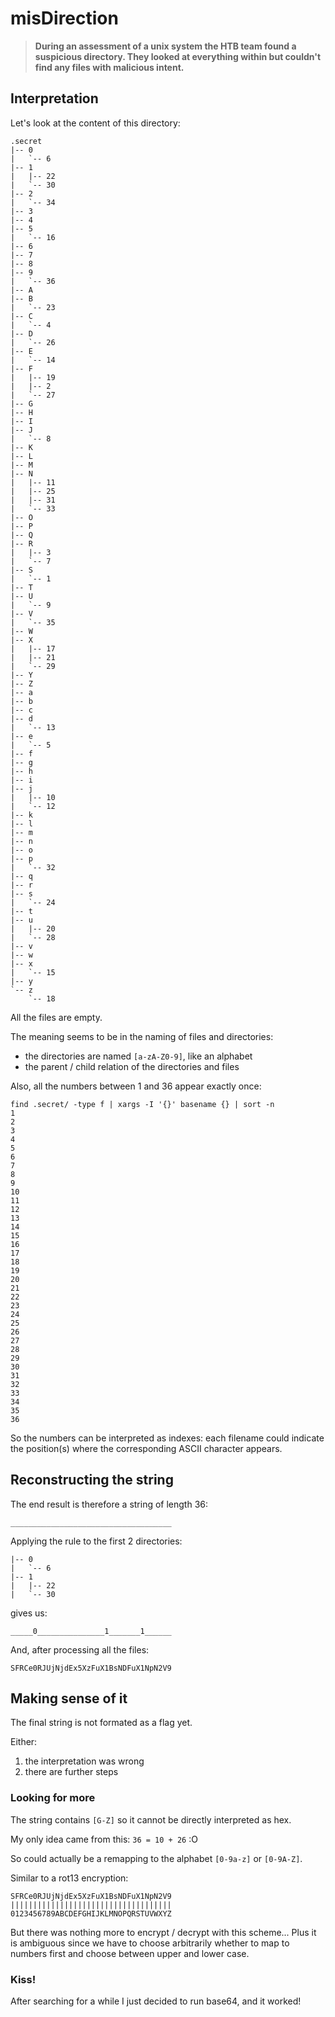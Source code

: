 # misDirection

> **During an assessment of a unix system the HTB team found a suspicious
> directory. They looked at everything within but couldn't find any files with
> malicious intent.**

## Interpretation

Let's look at the content of this directory:

```
.secret
|-- 0
|   `-- 6
|-- 1
|   |-- 22
|   `-- 30
|-- 2
|   `-- 34
|-- 3
|-- 4
|-- 5
|   `-- 16
|-- 6
|-- 7
|-- 8
|-- 9
|   `-- 36
|-- A
|-- B
|   `-- 23
|-- C
|   `-- 4
|-- D
|   `-- 26
|-- E
|   `-- 14
|-- F
|   |-- 19
|   |-- 2
|   `-- 27
|-- G
|-- H
|-- I
|-- J
|   `-- 8
|-- K
|-- L
|-- M
|-- N
|   |-- 11
|   |-- 25
|   |-- 31
|   `-- 33
|-- O
|-- P
|-- Q
|-- R
|   |-- 3
|   `-- 7
|-- S
|   `-- 1
|-- T
|-- U
|   `-- 9
|-- V
|   `-- 35
|-- W
|-- X
|   |-- 17
|   |-- 21
|   `-- 29
|-- Y
|-- Z
|-- a
|-- b
|-- c
|-- d
|   `-- 13
|-- e
|   `-- 5
|-- f
|-- g
|-- h
|-- i
|-- j
|   |-- 10
|   `-- 12
|-- k
|-- l
|-- m
|-- n
|-- o
|-- p
|   `-- 32
|-- q
|-- r
|-- s
|   `-- 24
|-- t
|-- u
|   |-- 20
|   `-- 28
|-- v
|-- w
|-- x
|   `-- 15
|-- y
`-- z
    `-- 18
```

All the files are empty.

The meaning seems to be in the naming of files and directories:
- the directories are named `[a-zA-Z0-9]`, like an alphabet
- the parent / child relation of the directories and files

Also, all the numbers between 1 and 36 appear exactly once:

```
find .secret/ -type f | xargs -I '{}' basename {} | sort -n
1
2
3
4
5
6
7
8
9
10
11
12
13
14
15
16
17
18
19
20
21
22
23
24
25
26
27
28
29
30
31
32
33
34
35
36
```

So the numbers can be interpreted as indexes: each filename could indicate the
position(s) where the corresponding ASCII character appears.

## Reconstructing the string

The end result is therefore a string of length 36:

```
____________________________________
```

Applying the rule to the first 2 directories:

```
|-- 0
|   `-- 6
|-- 1
|   |-- 22
|   `-- 30
```

gives us:

```
_____0_______________1_______1______
```

And, after processing all the files:

```
SFRCe0RJUjNjdEx5XzFuX1BsNDFuX1NpN2V9
```

## Making sense of it

The final string is not formated as a flag yet.

Either:
1) the interpretation was wrong
2) there are further steps

### Looking for more

The string contains `[G-Z]` so it cannot be directly interpreted as hex.

My only idea came from this: `36 = 10 + 26` :O

So could actually be a remapping to the alphabet `[0-9a-z]` or `[0-9A-Z]`.

Similar to a rot13 encryption:

```
SFRCe0RJUjNjdEx5XzFuX1BsNDFuX1NpN2V9
||||||||||||||||||||||||||||||||||||
0123456789ABCDEFGHIJKLMNOPQRSTUVWXYZ
```

But there was nothing more to encrypt / decrypt with this scheme...
Plus it is ambiguous since we have to choose arbitrarily whether to map to
numbers first and choose between upper and lower case.

### Kiss!

After searching for a while I just decided to run base64, and it worked!
